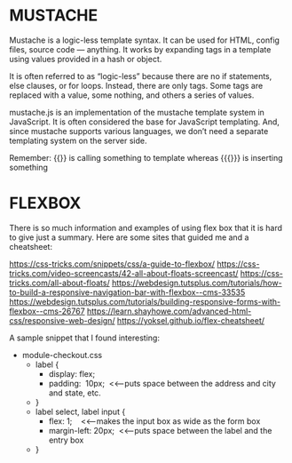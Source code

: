 #  MUSTACHE

Mustache is a logic-less template syntax. It can be used for HTML, config files, source code — anything. It works by expanding tags in a template using values provided in a hash or object.

It is often referred to as “logic-less” because there are no if statements, else clauses, or for loops. Instead, there are only tags. Some tags are replaced with a value, some nothing, and others a series of values.

mustache.js is an implementation of the mustache template system in JavaScript. It is often considered the base for JavaScript templating. And, since mustache supports various languages, we don’t need a separate templating system on the server side.

Remember:  {{}} is calling something to template whereas {{{}}} is inserting something

 #  FLEXBOX

There is so much information and examples of using flex box that it is hard to give just a summary.  Here are some sites that guided me and a cheatsheet:

https://css-tricks.com/snippets/css/a-guide-to-flexbox/
https://css-tricks.com/video-screencasts/42-all-about-floats-screencast/
https://css-tricks.com/all-about-floats/
https://webdesign.tutsplus.com/tutorials/how-to-build-a-responsive-navigation-bar-with-flexbox--cms-33535
https://webdesign.tutsplus.com/tutorials/building-responsive-forms-with-flexbox--cms-26767
https://learn.shayhowe.com/advanced-html-css/responsive-web-design/
https://yoksel.github.io/flex-cheatsheet/


A sample snippet that I found interesting:

- module-checkout.css
	- label {
		- display: flex;
		- padding:  10px;  <<--puts space between the address and city and state, etc.
	- }
	- label select, label input {
		- flex: 1;    <<--makes the input box as wide as the form box
		- margin-left: 20px;  <<--puts space between the label and the entry box
	- }
